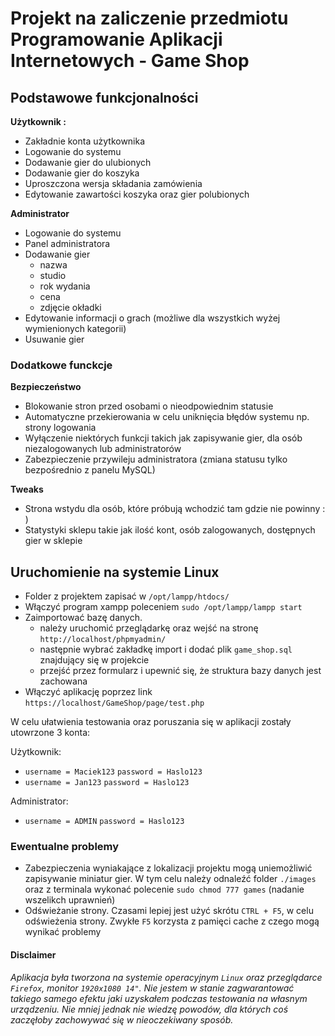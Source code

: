 # Projekt na zaliczenie przedmiotu Programowanie Aplikacji Internetowych - Game Shop

## Podstawowe funkcjonalności

**Użytkownik :**

- Zakładnie konta użytkownika
- Logowanie do systemu
- Dodawanie gier do ulubionych
- Dodawanie gier do koszyka
- Uproszczona wersja składania zamówienia
- Edytowanie zawartości koszyka oraz gier polubionych

**Administrator**

- Logowanie do systemu
- Panel administratora
- Dodawanie gier
  - nazwa
  - studio
  - rok wydania
  - cena
  - zdjęcie okładki
- Edytowanie informacji o grach (możliwe dla wszystkich wyżej wymienionych kategorii)
- Usuwanie gier

### Dodatkowe funckcje

**Bezpieczeństwo**

- Blokowanie stron przed osobami o nieodpowiednim statusie
- Automatyczne przekierowania w celu uniknięcia błędów systemu np. strony logowania
- Wyłączenie niektórych funkcji takich jak zapisywanie gier, dla osób niezalogowanych lub administratorów
- Zabezpieczenie przywileju administratora (zmiana statusu tylko bezpośrednio z panelu MySQL)

**Tweaks**

- Strona wstydu dla osób, które próbują wchodzić tam gdzie nie powinny : )
- Statystyki sklepu takie jak ilość kont, osób zalogowanych, dostępnych gier w sklepie

## Uruchomienie na systemie Linux

- Folder z projektem zapisać w `/opt/lampp/htdocs/`
- Włączyć program xampp poleceniem `sudo /opt/lampp/lampp start`
- Zaimportować bazę danych.
  - należy uruchomić przeglądarkę oraz wejść na stronę `http://localhost/phpmyadmin/`
  - następnie wybrać zakładkę import i dodać plik `game_shop.sql` znajdujący się w projekcie
  - przejść przez formularz i upewnić się, że struktura bazy danych jest zachowana
- Włączyć aplikację poprzez link `https://localhost/GameShop/page/test.php`

W celu ułatwienia testowania oraz poruszania się w aplikacji zostały utowrzone 3 konta:

Użytkownik:

- `username = Maciek123` `password = Haslo123`
- `username = Jan123` `password = Haslo123`

Administrator:

- `username = ADMIN` `password = Haslo123`

### Ewentualne problemy

- Zabezpieczenia wyniakające z lokalizacji projektu mogą uniemożliwić zapisywanie miniatur gier. W tym celu należy odnaleźć folder `./images` oraz z terminala wykonać polecenie `sudo chmod 777 games` (nadanie wszelikch uprawnień)
- Odświeżanie strony. Czasami lepiej jest użyć skrótu `CTRL + F5`, w celu odświeżenia strony. Zwykłe `F5` korzysta z pamięci cache z czego mogą wynikać problemy

#### Disclaimer

_Aplikacja była tworzona na systemie operacyjnym `Linux` oraz przeglądarce `Firefox`, monitor `1920x1080 14"`. Nie jestem w stanie zagwarantować takiego samego efektu jaki uzyskałem podczas testowania na własnym urządzeniu. Nie mniej jednak nie wiedzę powodów, dla których coś zaczęłoby zachowywać się w nieoczekiwany sposób._
